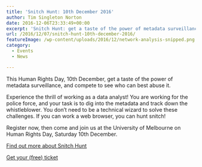 ```yaml
---
title: 'Snitch Hunt: 10th December 2016'
author: Tim Singleton Norton
date: 2016-12-06T23:33:49+00:00
excerpt: 'Snitch Hunt: get a taste of the power of metadata surveillance, and compete to see who can best abuse it.'
url: /2016/12/07/snitch-hunt-10th-december-2016/
featureImage: /wp-content/uploads/2016/12/network-analysis-snipped.png
category:
  - Events
  - News

---
```

<p class="normal">
  This Human Rights Day, 10th December, get a taste of the power of metadata surveillance, and compete to see who can best abuse it.
</p>

<p class="normal">
  Experience the thrill of working as a data analyst! You are working for the police force, and your task is to dig into the metadata and track down the whistleblower. You don&#8217;t need to be a technical wizard to solve these challenges. If you can work a web browser, you can hunt snitch!
</p>

<p class="normal">
  Register now, then come and join us at the University of Melbourne on Human Rights Day, Saturday 10th December.
</p>

<p class="normal">
  <a href="https://snitchhunt.org/">Find out more about Snitch Hunt</a>
</p>

<p class="normal">
  <a href="https://hack-for-privacy-snitch-hunt.eventbrite.com/">Get your (free) ticket</a>
</p>

